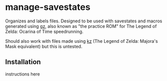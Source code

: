 # manage-savestates
Organizes and labels files. Designed to be used with savestates and macros generated using [gz](https://github.com/glankk/gz), also known as "the practice ROM" for The Legend of Zelda: Ocarina of Time speedrunning.

Should also work with files made using [kz](https://github.com/krimtonz/kz) (The Legend of Zelda: Majora's Mask equivalent) but this is untested.

## Installation
instructions here